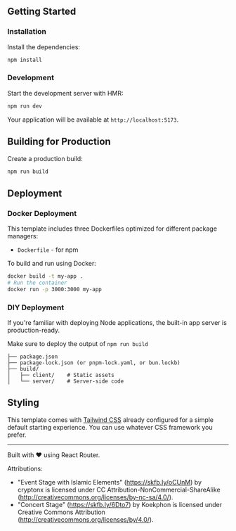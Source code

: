 

## Getting Started

### Installation

Install the dependencies:

```bash
npm install
```

### Development

Start the development server with HMR:

```bash
npm run dev
```

Your application will be available at `http://localhost:5173`.

## Building for Production

Create a production build:

```bash
npm run build
```

## Deployment

### Docker Deployment

This template includes three Dockerfiles optimized for different package managers:

- `Dockerfile` - for npm

To build and run using Docker:

```bash
docker build -t my-app .
# Run the container
docker run -p 3000:3000 my-app
```

### DIY Deployment

If you're familiar with deploying Node applications, the built-in app server is production-ready.

Make sure to deploy the output of `npm run build`

```
├── package.json
├── package-lock.json (or pnpm-lock.yaml, or bun.lockb)
├── build/
│   ├── client/    # Static assets
│   └── server/    # Server-side code
```

## Styling

This template comes with [Tailwind CSS](https://tailwindcss.com/) already configured for a simple default starting experience. You can use whatever CSS framework you prefer.

---

Built with ❤️ using React Router.


Attributions:
- "Event Stage with Islamic Elements" (https://skfb.ly/oCUnM) by cryptonx is licensed under CC Attribution-NonCommercial-ShareAlike (http://creativecommons.org/licenses/by-nc-sa/4.0/).
- "Concert Stage" (https://skfb.ly/6Dto7) by Koekphon is licensed under Creative Commons Attribution (http://creativecommons.org/licenses/by/4.0/).
